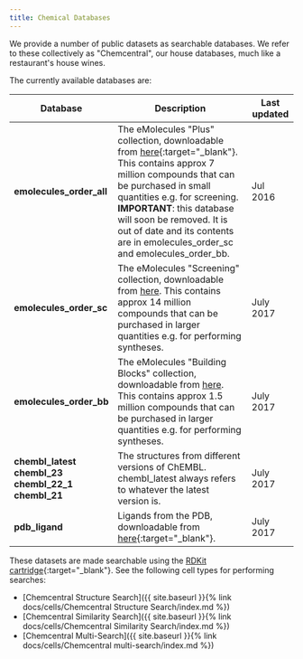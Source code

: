 ```yaml
---
title: Chemical Databases
---
```


We provide a number of public datasets as searchable databases. We refer to these collectively as "Chemcentral", our house databases, much like a restaurant's house wines.

The currently available databases are:

Database | Description | Last updated
---|---|---
**emolecules_order_all**|The eMolecules "Plus" collection, downloadable from [here](https://www.emolecules.com/info/plus/download-database){:target="_blank"}. This contains approx 7 million compounds that can be purchased in small quantities e.g. for screening. <br>**IMPORTANT**: this database will soon be removed. It is out of date and its contents are in emolecules_order_sc and emolecules_order_bb.|Jul 2016
**emolecules_order_sc**|The eMolecules "Screening" collection, downloadable from [here](https://www.emolecules.com/info/plus/download-database). This contains approx 14 million compounds that can be purchased in larger quantities e.g. for performing syntheses.|July 2017
**emolecules_order_bb**|The eMolecules "Building Blocks" collection, downloadable from [here](https://www.emolecules.com/info/plus/download-database). This contains approx 1.5 million compounds that can be purchased in larger quantities e.g. for performing syntheses.|July 2017
**chembl_latest<br>chembl_23<br>chembl_22_1<br>chembl_21**|The structures from different versions of ChEMBL. chembl_latest always refers to whatever the latest version is. |July 2017
**pdb_ligand**|Ligands from the PDB, downloadable from [here](http://ligand-expo.rcsb.org/ld-download.html){:target="_blank"}.|July 2017

These datasets are made searchable using the [RDKit cartridge](http://rdkit.org/docs/Cartridge.html){:target="_blank"}. See the following cell types for performing searches:

* [Chemcentral Structure Search]({{ site.baseurl }}{% link docs/cells/Chemcentral Structure Search/index.md %})
* [Chemcentral Similarity Search]({{ site.baseurl }}{% link docs/cells/Chemcentral Similarity Search/index.md %})
* [Chemcentral Multi-Search]({{ site.baseurl }}{% link docs/cells/Chemcentral multi-search/index.md %})

